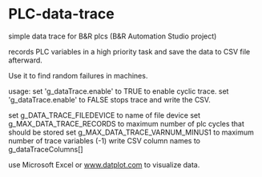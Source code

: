 # PLC-data-trace
simple data trace for B&amp;R plcs
(B&R Automation Studio project)

records PLC variables in a high priority task and 
save the data to CSV file afterward.

Use it to find random failures in machines.

usage:
set 'g_dataTrace.enable' to TRUE to enable cyclic trace.
set 'g_dataTrace.enable' to FALSE stops trace and write the CSV.

set g_DATA_TRACE_FILEDEVICE to name of file device
set g_MAX_DATA_TRACE_RECORDS to maximum number of plc cycles that should be stored
set g_MAX_DATA_TRACE_VARNUM_MINUS1 to maximum number of trace variables (-1)
write CSV column names to g_dataTraceColumns[] 



use Microsoft Excel or www.datplot.com to visualize data.

